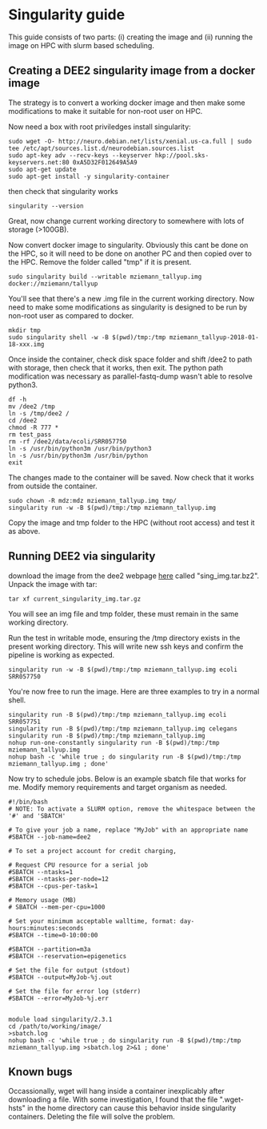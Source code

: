 # Singularity guide
This guide consists of two parts: (i) creating the image and (ii) running the image on HPC with slurm based scheduling.

## Creating a DEE2 singularity image from a docker image
The strategy is to convert a working docker image and then make some modifications to make it suitable for non-root user on HPC.

Now need a box with root priviledges install singularity:

```
sudo wget -O- http://neuro.debian.net/lists/xenial.us-ca.full | sudo tee /etc/apt/sources.list.d/neurodebian.sources.list
sudo apt-key adv --recv-keys --keyserver hkp://pool.sks-keyservers.net:80 0xA5D32F012649A5A9
sudo apt-get update
sudo apt-get install -y singularity-container
```
then check that singularity works
```
singularity --version
```

Great, now change current working directory to somewhere with lots of storage (>100GB).

Now convert docker image to singularity. Obviously this cant be done on the HPC, so it will need to be done on another PC and then copied over to the HPC. Remove the folder called "tmp" if it is present.

```
sudo singularity build --writable mziemann_tallyup.img docker://mziemann/tallyup
```
You'll see that there's a new .img file in the current working directory. Now need to make some modifications as singularity is designed to be run by non-root user as compared to docker.

```
mkdir tmp
sudo singularity shell -w -B $(pwd)/tmp:/tmp mziemann_tallyup-2018-01-18-xxx.img
```

Once inside the container, check disk space folder and shift /dee2 to path with storage, then check that it works, then exit. The python path modification was necessary as parallel-fastq-dump wasn't able to resolve python3.

```
df -h
mv /dee2 /tmp
ln -s /tmp/dee2 /
cd /dee2
chmod -R 777 *
rm test_pass
rm -rf /dee2/data/ecoli/SRR057750
ln -s /usr/bin/python3m /usr/bin/python3
ln -s /usr/bin/python3m /usr/bin/python
exit
```

The changes made to the container will be saved. Now check that it works from outside the container. 
```
sudo chown -R mdz:mdz mziemann_tallyup.img tmp/
singularity run -w -B $(pwd)/tmp:/tmp mziemann_tallyup.img
```
Copy the image and tmp folder to the HPC (without root access) and test it as above.

## Running DEE2 via singularity
download the image from the dee2 webpage [here](http://dee2.io/images/) called "sing_img.tar.bz2". Unpack the image with tar: 
```
tar xf current_singularity_img.tar.gz
```
You will see an img file and tmp folder, these must remain in the same working directory.

Run the test in writable mode, ensuring the /tmp directory exists in the present working directory. This will write new ssh keys and confirm the pipeline is working as expected.
```
singularity run -w -B $(pwd)/tmp:/tmp mziemann_tallyup.img ecoli SRR057750
```

You're now free to run the image. Here are three examples to try in a normal shell.
```
singularity run -B $(pwd)/tmp:/tmp mziemann_tallyup.img ecoli SRR057751
singularity run -B $(pwd)/tmp:/tmp mziemann_tallyup.img celegans
singularity run -B $(pwd)/tmp:/tmp mziemann_tallyup.img
nohup run-one-constantly singularity run -B $(pwd)/tmp:/tmp mziemann_tallyup.img
nohup bash -c 'while true ; do singularity run -B $(pwd)/tmp:/tmp mziemann_tallyup.img ; done'
```

Now try to schedule jobs. Below is an example sbatch file that works for me. Modify memory requirements and target organism as needed.
```
#!/bin/bash
# NOTE: To activate a SLURM option, remove the whitespace between the '#' and 'SBATCH'

# To give your job a name, replace "MyJob" with an appropriate name
#SBATCH --job-name=dee2

# To set a project account for credit charging, 

# Request CPU resource for a serial job
#SBATCH --ntasks=1
#SBATCH --ntasks-per-node=12
#SBATCH --cpus-per-task=1

# Memory usage (MB)
# SBATCH --mem-per-cpu=1000

# Set your minimum acceptable walltime, format: day-hours:minutes:seconds
#SBATCH --time=0-10:00:00

#SBATCH --partition=m3a
#SBATCH --reservation=epigenetics

# Set the file for output (stdout)
#SBATCH --output=MyJob-%j.out

# Set the file for error log (stderr)
#SBATCH --error=MyJob-%j.err


module load singularity/2.3.1
cd /path/to/working/image/
>sbatch.log
nohup bash -c 'while true ; do singularity run -B $(pwd)/tmp:/tmp mziemann_tallyup.img >sbatch.log 2>&1 ; done'
```
## Known bugs
Occassionally, wget will hang inside a container inexplicably after downloading a file. With some investigation, I found that the file ".wget-hsts" in the home directory can cause this behavior inside singularity containers. Deleting the file will solve the problem.
